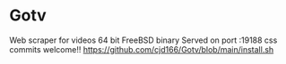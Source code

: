 # Gotv
Web scraper for videos
64 bit FreeBSD binary
Served on port :19188
css commits welcome!! 
https://github.com/cjd166/Gotv/blob/main/install.sh
